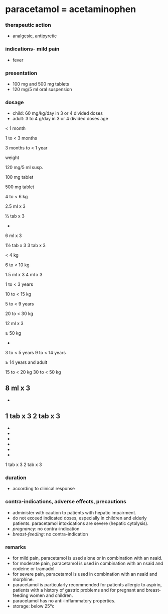 # paracetamol = acetaminophen

### therapeutic action
+ analgesic, antipyretic

### indications- mild pain
+ fever

### presentation
+ 100 mg and 500 mg tablets
+ 120 mg/5 ml oral suspension

### dosage
+ child: 60 mg/kg/day in 3 or 4 divided doses
+ adult: 3 to 4 g/day in 3 or 4 divided doses
age

< 1 month

1 to < 3 months

3 months to < 1 year

weight

120 mg/5 ml susp.

100 mg tablet

500 mg tablet

4 to < 6 kg

2.5 ml x 3

½ tab x 3

-

6 ml x 3

1½ tab x 3
3 tab x 3

< 4 kg

6 to < 10 kg

1.5 ml x 3
4 ml x 3

1 to < 3 years

10 to < 15 kg

5 to < 9 years

20 to < 30 kg

12 ml x 3

≥ 50 kg

-

3 to < 5 years
9 to < 14 years

≥ 14 years and adult

15 to < 20 kg
30 to < 50 kg

8 ml x 3
-

-

1 tab x 3
2 tab x 3
-
-

-
-
-
-
-

1 tab x 3
2 tab x 3

### duration
+ according to clinical response

### contra-indications, adverse effects, precautions
+ administer with caution to patients with hepatic impairment.
+ do not exceed indicated doses, especially in children and elderly patients. paracetamol intoxications are severe (hepatic cytolysis).
+ *pregnancy*: no contra-indication
+ *breast-feeding*: no contra-indication

### remarks
+ for mild pain, paracetamol is used alone or in combination with an nsaid.
+ for moderate pain, paracetamol is used in combination with an nsaid and codeine or tramadol.
+ for severe pain, paracetamol is used in combination with an nsaid and morphine.
+ paracetamol is particularly recommended for patients allergic to aspirin, patients with a history of gastric problems and for pregnant and breast-feeding women and children.
+ paracetamol has no anti-inflammatory properties.
+ storage: below 25°c